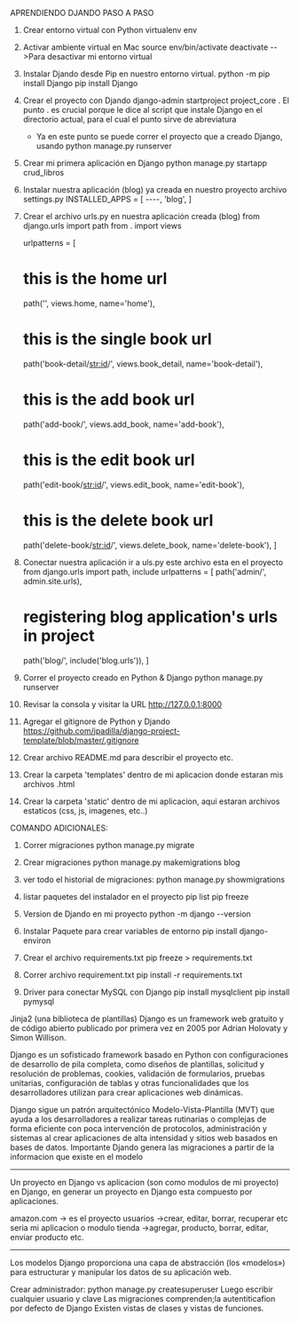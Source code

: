 APRENDIENDO DJANDO PASO A PASO

1. Crear entorno virtual con Python
   virtualenv env

2. Activar ambiente virtual en Mac
   source env/bin/activate
   deactivate -->Para desactivar mi entorno virtual

3. Instalar Djando desde Pip en nuestro entorno virtual.
   python -m pip install Django
   pip install Django

4. Crear el proyecto con Djando
   django-admin startproject project_core .
   El punto . es crucial porque le dice al script que instale Django en el directorio actual,
   para el cual el punto sirve de abreviatura

   - Ya en este punto se puede correr el proyecto que a creado Django,
     usando python manage.py runserver

5. Crear mi primera aplicación en Django
   python manage.py startapp crud_libros

6. Instalar nuestra aplicación (blog) ya creada en nuestro proyecto
   archivo settings.py
   INSTALLED_APPS = [
   ----,
   'blog',
   ]

7. Crear el archivo urls.py en nuestra aplicación creada (blog)
   from django.urls import path
   from . import views

   urlpatterns = [

   # this is the home url

   path('', views.home, name='home'),

   # this is the single book url

   path('book-detail/<str:id>/', views.book_detail, name='book-detail'),

   # this is the add book url

   path('add-book/', views.add_book, name='add-book'),

   # this is the edit book url

   path('edit-book/<str:id>/', views.edit_book, name='edit-book'),

   # this is the delete book url

   path('delete-book/<str:id>/', views.delete_book, name='delete-book'),
   ]

8. Conectar nuestra aplicación ir a uls.py este archivo esta en el proyecto
   from django.urls import path, include
   urlpatterns = [
   path('admin/', admin.site.urls),

   # registering blog application's urls in project

   path('blog/', include('blog.urls')),
   ]

9. Correr el proyecto creado en Python & Django
   python manage.py runserver

10. Revisar la consola y visitar la URL http://127.0.0.1:8000

11. Agregar el gitignore de Python y Djando
    https://github.com/jpadilla/django-project-template/blob/master/.gitignore

12. Crear archivo README.md para describir el proyecto etc.

13. Crear la carpeta 'templates' dentro de mi aplicacion donde estaran mis archivos .html

14. Crear la carpeta 'static' dentro de mi aplicacion, aqui estaran archivos
    estaticos (css, js, imagenes, etc..)

COMANDO ADICIONALES:

1. Correr migraciones
   python manage.py migrate

2. Crear migraciones
   python manage.py makemigrations blog

3. ver todo el historial de migraciones:
   python manage.py showmigrations

4. listar paquetes del instalador en el proyecto
   pip list
   pip freeze

5. Version de Djando en mi proyecto
   python -m django --version

6. Instalar Paquete para crear variables de entorno
   pip install django-environ
7. Crear el archivo requirements.txt
   pip freeze > requirements.txt

8. Correr archivo requirement.txt
   pip install -r requirements.txt

9. Driver para conectar MySQL con Django
   pip install mysqlclient
   pip install pymysql

Jinja2 (una biblioteca de plantillas)
Django es un framework web gratuito y de código abierto publicado por primera vez en 2005 por
Adrian Holovaty y Simon Willison.

Django es un sofisticado framework basado en Python con configuraciones de desarrollo de pila completa,
como diseños de plantillas, solicitud y resolución de problemas, cookies, validación de formularios,
pruebas unitarias, configuración de tablas y otras funcionalidades que los desarrolladores
utilizan para crear aplicaciones web dinámicas.

Django sigue un patrón arquitectónico Modelo-Vista-Plantilla (MVT) que ayuda a los desarrolladores a
realizar tareas rutinarias o complejas de forma eficiente con poca intervención de protocolos,
administración y sistemas al crear aplicaciones de alta intensidad y sitios web basados en bases de datos.
Importante Djando genera las migraciones a partir de la informacion que existe en el modelo

---

Un proyecto en Django vs aplicacion (son como modulos de mi proyecto) en Django, en generar un
proyecto en Django esta compuesto por aplicaciones.

amazon.com -> es el proyecto
usuarios ->crear, editar, borrar, recuperar etc seria mi aplicacion o modulo
tienda ->agregar, producto, borrar, editar, enviar producto etc.

---

Los modelos Django proporciona una capa de abstracción
(los «modelos») para estructurar y manipular los datos de su aplicación web.

Crear administrador:
python manage.py createsuperuser
Luego escribir cualquier usuario y clave
Las migraciones comprenden;la autentiticafion por defecto de Django
Existen vistas de clases y vistas de funciones.
